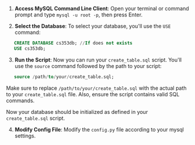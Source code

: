 1. **Access MySQL Command Line Client**: Open your terminal or command prompt and type `mysql -u root -p`, then press Enter.

2. **Select the Database**: To select your database, you'll use the `USE` command:
```sql
   CREATE DATABASE cs353db; //If does not exists
   USE cs353db;
```

3. **Run the Script**: Now you can run your `create_table.sql` script. You'll use the `source` command followed by the path to your script:
```sql
   source /path/to/your/create_table.sql;
```
   Make sure to replace `/path/to/your/create_table.sql` with the actual path to your `create_table.sql` file. Also, ensure the script contains valid SQL commands.

Now your database should be initialized as defined in your `create_table.sql` script.

4. **Modify Config File**: Modify the  `config.py` file according to your mysql settings. 
